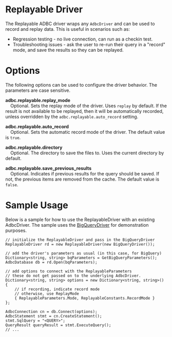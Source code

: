 <!--

 Licensed to the Apache Software Foundation (ASF) under one or more
 contributor license agreements.  See the NOTICE file distributed with
 this work for additional information regarding copyright ownership.
 The ASF licenses this file to You under the Apache License, Version 2.0
 (the "License"); you may not use this file except in compliance with
 the License.  You may obtain a copy of the License at

    http://www.apache.org/licenses/LICENSE-2.0

 Unless required by applicable law or agreed to in writing, software
 distributed under the License is distributed on an "AS IS" BASIS,
 WITHOUT WARRANTIES OR CONDITIONS OF ANY KIND, either express or implied.
 See the License for the specific language governing permissions and
 limitations under the License.

-->

# Replayable Driver
The Replayable ADBC driver wraps any `AdbcDriver` and can be used to record and replay data. This is useful in scenarios such as:

- Regression testing - no live connection, can run as a checkin test.
- Troubleshooting issues - ask the user to re-run their query in a "record" mode, and save the results so they can be replayed.

# Options

The following options can be used to configure the driver behavior. The parameters are case sensitive.

**adbc.replayable.replay_mode**<br>
&nbsp;&nbsp;&nbsp;&nbsp;Optional. Sets the replay mode of the driver. Uses `replay` by default. If the result is not available to be replayed, then it will be automatically recorded, unless overridden by the `adbc.replayable.auto_record` setting.

**adbc.replayable.auto_record**<br>
&nbsp;&nbsp;&nbsp;&nbsp;Optional. Sets the automatic record mode of the driver. The default value is `true`.

**adbc.replayable.directory**<br>
&nbsp;&nbsp;&nbsp;&nbsp;Optional. The directory to save the files to. Uses the current directory by default.

**adbc.replayable.save_previous_results**<br>
&nbsp;&nbsp;&nbsp;&nbsp;Optional. Indicates if previous results for the query should be saved. If not, the previous items are removed from the cache. The default value is `false`.

# Sample Usage
Below is a sample for how to use the ReplayableDriver with an existing AdbcDriver. The sample uses the [BigQueryDriver](https://github.com/apache/arrow-adbc/tree/main/csharp/src/Drivers/BigQuery) for demonstration purposes.
```
// initialize the ReplayableDriver and pass in the BigQueryDriver
ReplayableDriver rd = new ReplayableDriver(new BigQueryDriver());

// add the driver's parameters as usual (in this case, for BigQuery)
Dictionary<string, string> bqParameters = GetBigQueryParameters();
AdbcDatabase db = rd.Open(bqParameters);

// add options to connect with the ReplayableParameters
// these do not get passed on to the underlying AdbcDriver.
Dictionary<string, string> options = new Dictionary<string, string>()
{
    // if recording, indicate record mode
    // otherwise, use ReplayMode
    { ReplayableParameters.Mode, ReplayableConstants.RecordMode }
};

AdbcConnection cn = db.Connect(options);
AdbcStatement stmt = cn.CreateStatement();
stmt.SqlQuery = "<QUERY>";
QueryResult queryResult = stmt.ExecuteQuery();
// ...

```

